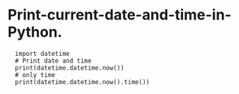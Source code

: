 # Print-current-date-and-time-in-Python.

  
      import datetime
      # Print date and time
      print(datetime.datetime.now())
      # only time
      print(datetime.datetime.now().time())



